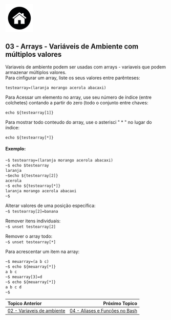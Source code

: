 [![N|Solid](Imagens/Home.jpeg "Ir para Home")](/README.md/)

## 03 - Arrays - Variáveis de Ambiente com múltiplos valores

Variaveis de ambiente podem ser usadas com arrays - variaveis que podem armazenar múltiplos valores.   
Para cinfigurar um array, liste os seus valores entre parênteses:
```
testearray=(laranja morango acerola abacaxi)
```
Para Acessar um elemento no array, use seu número de índice (entre colchetes) contando a partir do zero (todo o conjunto entre chaves:
```
echo ${testearray[1]}
```
Para mostrar todo conteudo do array, use o asterisci " * " no lugar do índice:   
```
echo ${testearray[*]}
```
#### Exemplo:  
```
~$ testearray=(laranja morango acerola abacaxi)
~$ echo $testearray
laranja
~$echo ${testearray[2]}
acerola
~$ echo ${testearray[*]}
laranja morango acerola abacaxi
~$
```

Alterar valores de uma posição específica:   
`~$ testearray[2]=banana`   

Remover itens individuais:   
`~$ unset testearray[2]`  

Remover o array todo:  
`~$ unset testearray[*]`  

Para acrescentar um item na array:  
```
~$ meuarray=(a b c)
~$ echo ${meuarray[*]}
a b c
~$ meuarray[3]=d
~$ echo ${meuarray[*]}
a b c d
~$
```

|Topico Anterior|Próximo Topico|
|:---|---:|
|[02 - Variaveis de ambiente](Variaveis_de_ambiente.md)|[04 - Aliases e Funções no Bash](Aliases.md)|
